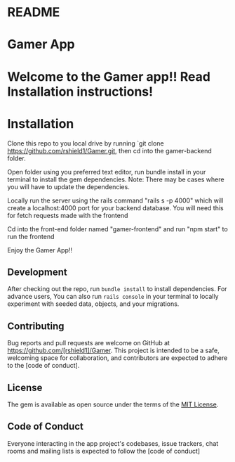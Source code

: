 # README

# Gamer App

# Welcome to the Gamer app!! Read Installation instructions!

# Installation

 Clone this repo to you local drive by running `git clone https://github.com/rshield1/Gamer.git, then cd into the gamer-backend folder.

 Open folder using you preferred text editor, run bundle install in your terminal to install the gem dependencies. Note: There may be cases where you will have to update the dependencies.

 Locally run the server using the rails command "rails s -p 4000" which will create a localhost:4000 port for your backend database. You will need this for fetch requests made with the frontend

 Cd into the front-end folder named "gamer-frontend" and run "npm start" to run the frontend

 Enjoy the Gamer App!!

## Development

After checking out the repo, run `bundle install` to install dependencies. For advance users, You can also run `rails console` in your terminal to locally experiment with seeded data, objects, and your migrations.

## Contributing

Bug reports and pull requests are welcome on GitHub at https://github.com/[rshield1]/Gamer. This project is intended to be a safe, welcoming space for collaboration, and contributors are expected to adhere to the [code of conduct].


## License

The gem is available as open source under the terms of the [MIT License](https://opensource.org/licenses/MIT).

## Code of Conduct

Everyone interacting in the app project's codebases, issue trackers, chat rooms and mailing lists is expected to follow the [code of conduct]